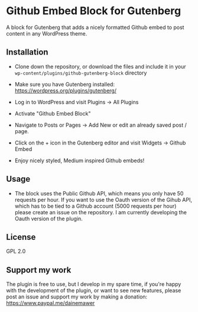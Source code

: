 # Github Embed Block for Gutenberg
A block for Gutenberg that adds a nicely formatted Github embed to post content in any WordPress theme.

## Installation

- Clone down the repository, or download the files and include it in your `wp-content/plugins/github-gutenberg-block` directory

- Make sure you have Gutenberg installed: https://wordpress.org/plugins/gutenberg/

- Log in to WordPress and visit Plugins -> All Plugins

- Activate "Github Embed Block"

- Navigate to Posts or Pages -> Add New or edit an already saved post / page.

- Click on the + icon in the Gutenberg editor and visit Widgets -> Github Embed

- Enjoy nicely styled, Medium inspired Github embeds!

## Usage

- The block uses the Public Github API, which means you only have 50 requests per hour. If you want to use the Oauth version of the Gihub API, which has to be tied to a Github account (5000 requests per hour) please create an issue on the repository. I am currently developing the Oauth version of the plugin.

## License
GPL 2.0

## Support my work
The plugin is free to use, but I develop in my spare time, if you're happy with the development of the plugin, or want to see new features, please post an issue and support my work by making a donation: https://www.paypal.me/dainemawer
